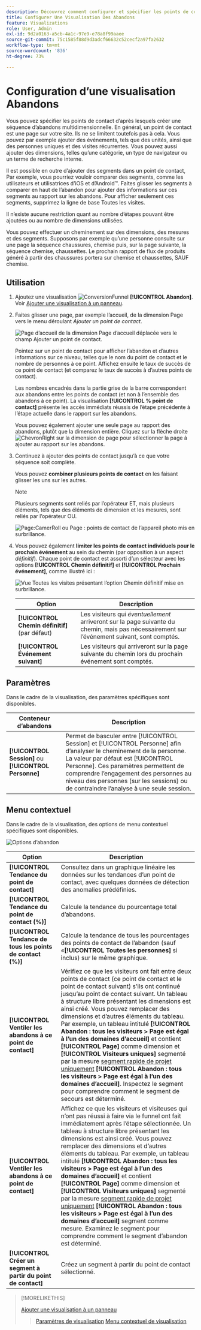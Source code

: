 ```yaml
---
description: Découvrez comment configurer et spécifier les points de contact pour créer une séquence d’abandons multidimensionnelle.
title: Configurer Une Visualisation Des Abandons
feature: Visualizations
role: User, Admin
exl-id: 9d2a0163-a5cb-4a1c-97e9-e78a8f99aaee
source-git-commit: 75c1585f88d9d3adcf66632c52cecf2a97fa2632
workflow-type: tm+mt
source-wordcount: '836'
ht-degree: 73%

---
```


# Configuration d’une visualisation Abandons

Vous pouvez spécifier les points de contact d’après lesquels créer une séquence d’abandons multidimensionnelle. En général, un point de contact est une page sur votre site. Ils ne se limitent toutefois pas à cela. Vous pouvez par exemple ajouter des événements, tels que des unités, ainsi que des personnes uniques et des visites récurrentes. Vous pouvez aussi ajouter des dimensions, telles qu’une catégorie, un type de navigateur ou un terme de recherche interne.

Il est possible en outre d’ajouter des segments dans un point de contact, Par exemple, vous pourriez vouloir comparer des segments, comme les utilisateurs et utilisatrices d’iOS et d’Android™. Faites glisser les segments à comparer en haut de l’abandon pour ajouter des informations sur ces segments au rapport sur les abandons. Pour afficher seulement ces segments, supprimez la ligne de base Toutes les visites.

Il n’existe aucune restriction quant au nombre d’étapes pouvant être ajoutées ou au nombre de dimensions utilisées.

Vous pouvez effectuer un cheminement sur des dimensions, des mesures et des segments. Supposons par exemple qu’une personne consulte sur une page la séquence chaussures, chemise puis, sur la page suivante, la séquence chemise, chaussettes. Le prochain rapport de flux de produits généré à partir des chaussures portera sur chemise et chaussettes, SAUF chemise.

## Utilisation

1. Ajoutez une visualisation ![ConversionFunnel](/help/assets/icons/ConversionFunnel.svg) **[!UICONTROL Abandon]**. Voir [Ajouter une visualisation à un panneau](../freeform-analysis-visualizations.md#add-visualizations-to-a-panel).
1. Faites glisser une page, par exemple l’accueil, de la dimension Page vers le menu déroulant *Ajouter un point de contact*.

   ![Page d’accueil de la dimension Page d’accueil déplacée vers le champ Ajouter un point de contact.](assets/fallout-drag.png)

   Pointez sur un point de contact pour afficher l’abandon et d’autres informations sur ce niveau, telles que le nom du point de contact et le nombre de personnes à ce point. Affichez ensuite le taux de succès de ce point de contact (et comparez le taux de succès à d’autres points de contact).

   Les nombres encadrés dans la partie grise de la barre correspondent aux abandons entre les points de contact (et non à l’ensemble des abandons à ce point). La visualisation **[!UICONTROL % point de contact]** présente les accès immédiats réussis de l’étape précédente à l’étape actuelle dans le rapport sur les abandons.

   Vous pouvez également ajouter une seule page au rapport des abandons, plutôt que la dimension entière. Cliquez sur la flèche droite ![ChevronRight](/help/assets/icons/ChevronRight.svg) sur la dimension de page pour sélectionner la page à ajouter au rapport sur les abandons.

1. Continuez à ajouter des points de contact jusqu’à ce que votre séquence soit complète.

   Vous pouvez **combiner plusieurs points de contact** en les faisant glisser les uns sur les autres.

   >[!NOTE]
   >
   >Plusieurs segments sont reliés par l’opérateur ET, mais plusieurs éléments, tels que des éléments de dimension et les mesures, sont reliés par l’opérateur OU.

   ![Page:CamerRoll ou Page : points de contact de l’appareil photo mis en surbrillance.](assets/fallout-or.png)

1. Vous pouvez également **limiter les points de contact individuels pour le prochain événement** au sein du chemin (par opposition à un aspect *définitif*). Chaque point de contact est assorti d’un sélecteur avec les options **[!UICONTROL Chemin définitif]** et **[!UICONTROL Prochain événement]**, comme illustré ici :

   ![Vue Toutes les visites présentant l’option Chemin définitif mise en surbrillance. ](assets/fallout-nexthit.png)

   | Option | Description |
   |---|---|
   | **[!UICONTROL Chemin définitif]** (par défaut) | Les visiteurs qui *éventuellement* arriveront sur la page suivante du chemin, mais pas nécessairement sur l’événement suivant, sont comptés. |
   | **[!UICONTROL Événement suivant]** | Les visiteurs qui arriveront sur la page suivante du chemin lors du prochain événement sont comptés. |


## Paramètres

Dans le cadre de la visualisation, des paramètres spécifiques sont disponibles.

| Conteneur d’abandons | Description |
|--- |--- |
| **[!UICONTROL Session]** ou **[!UICONTROL Personne]** | Permet de basculer entre [!UICONTROL Session] et [!UICONTROL Personne] afin d’analyser le cheminement de la personne. La valeur par défaut est [!UICONTROL Personne]. Ces paramètres permettent de comprendre l’engagement des personnes au niveau des personnes (sur les sessions) ou de contraindre l’analyse à une seule session. |


## Menu contextuel

Dans le cadre de la visualisation, des options de menu contextuel spécifiques sont disponibles.

![Options d’abandon](assets/fallout-options.png)

| Option | Description |
|--- |--- |
| **[!UICONTROL Tendance du point de contact]** | Consultez dans un graphique linéaire les données sur les tendances d’un point de contact, avec quelques données de détection des anomalies prédéfinies. |
| **[!UICONTROL Tendance du point de contact (%)]** | Calcule la tendance du pourcentage total d’abandons. |
| **[!UICONTROL Tendance de tous les points de contact (%)]** | Calcule la tendance de tous les pourcentages des points de contact de l’abandon (sauf «**[!UICONTROL Toutes les personnes]** si inclus) sur le même graphique. |
| **[!UICONTROL Ventiler les abandons à ce point de contact]** | Vérifiez ce que les visiteurs ont fait entre deux points de contact (ce point de contact et le point de contact suivant) s’ils ont continué jusqu’au point de contact suivant. Un tableau à structure libre présentant les dimensions est ainsi créé. Vous pouvez remplacer des dimensions et d’autres éléments du tableau. Par exemple, un tableau intitulé **[!UICONTROL Abandon : tous les visiteurs > Page est égal à l’un des domaines d’accueil]** et contient **[!UICONTROL Page]** comme dimension et **[!UICONTROL Visiteurs uniques]** segmenté par la mesure [segment rapide de projet uniquement](/help/components/segmentation/segmentation-workflow/seg-quick.md) **[!UICONTROL Abandon : tous les visiteurs > Page est égal à l’un des domaines d’accueil]**. Inspectez le segment pour comprendre comment le segment de secours est déterminé. |
| **[!UICONTROL Ventiler les abandons à ce point de contact]** | Affichez ce que les visiteurs et visiteuses qui n’ont pas réussi à faire via le funnel ont fait immédiatement après l’étape sélectionnée. Un tableau à structure libre présentant les dimensions est ainsi créé. Vous pouvez remplacer des dimensions et d’autres éléments du tableau. Par exemple, un tableau intitulé **[!UICONTROL Abandon : tous les visiteurs > Page est égal à l’un des domaines d’accueil]** et contient **[!UICONTROL Page]** comme dimension et **[!UICONTROL Visiteurs uniques]** segmenté par la mesure [segment rapide de projet uniquement](/help/components/segmentation/segmentation-workflow/seg-quick.md) **[!UICONTROL Abandon : tous les visiteurs > Page est égal à l’un des domaines d’accueil]** segment comme mesure. Examinez le segment pour comprendre comment le segment d’abandon est déterminé. |
| **[!UICONTROL Créer un segment à partir du point de contact]** | Créez un segment à partir du point de contact sélectionné. |

>[!MORELIKETHIS]
>
>[Ajouter une visualisation à un panneau](/help/analyze/analysis-workspace/visualizations/freeform-analysis-visualizations.md#add-visualizations-to-a-panel)
>>[Paramètres de visualisation](/help/analyze/analysis-workspace/visualizations/freeform-analysis-visualizations.md#settings)
>>[Menu contextuel de visualisation](/help/analyze/analysis-workspace/visualizations/freeform-analysis-visualizations.md#context-menu)
>

